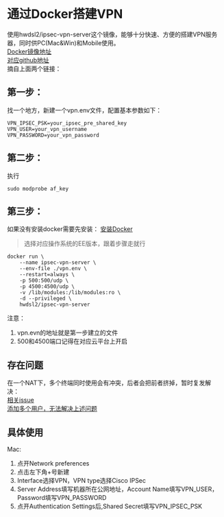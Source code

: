 # 通过Docker搭建VPN
使用hwdsl2/ipsec-vpn-server这个镜像，能够十分快速、方便的搭建VPN服务器，同时供PC(Mac&Win)和Mobile使用。  
[Docker镜像地址](https://hub.docker.com/r/hwdsl2/ipsec-vpn-server/)  
[对应github地址](https://github.com/hwdsl2/docker-ipsec-vpn-server)  
摘自上面两个链接：
## 第一步：
找一个地方，新建一个vpn.env文件，配置基本参数如下：
```
VPN_IPSEC_PSK=your_ipsec_pre_shared_key
VPN_USER=your_vpn_username
VPN_PASSWORD=your_vpn_password
```
## 第二步：
执行
```
sudo modprobe af_key
```
## 第三步：
如果没有安装docker需要先安装：
[安装Docker](https://docs.docker.com/install/)  
> 选择对应操作系统的EE版本，跟着步骤走就行

```
docker run \
    --name ipsec-vpn-server \
    --env-file ./vpn.env \
    --restart=always \
    -p 500:500/udp \
    -p 4500:4500/udp \
    -v /lib/modules:/lib/modules:ro \
    -d --privileged \
    hwdsl2/ipsec-vpn-server
```
注意：
1. vpn.evn的地址就是第一步建立的文件
2. 500和4500端口记得在对应云平台上开启

## 存在问题
在一个NAT下，多个终端同时使用会有冲突，后者会把前者挤掉，暂时复发解决：  
[相关issue](https://github.com/hwdsl2/docker-ipsec-vpn-server/issues/5)  
[添加多个用户，无法解决上述问题](https://github.com/hwdsl2/setup-ipsec-vpn/blob/master/docs/manage-users-zh.md)


## 具体使用
Mac:
1. 点开Network preferences
2. 点击左下角+号新建
3. Interface选择VPN，VPN type选择Cisco IPSec
4. Server Address填写机器所在公网地址，Account Name填写VPN_USER，Password填写VPN_PASSWORD
5. 点开Authentication Settings后,Shared Secret填写VPN_IPSEC_PSK
